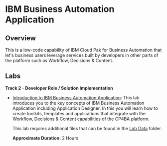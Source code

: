 # IBM Business Automation Application

## Overview

This is a low-code capability of IBM Cloud Pak for Business Automation that let's business users leverage services built by developers in other parts of the platform such as Workflow, Decisions & Content. 

## Labs

**Track 2 - Developer Role / Solution Implementation**

- <a href="Lab%20Guide%20-%20Introduction%20to%20IBM%20Business%20Automation%20Application.pdf" target="_blank">Introduction to IBM Business Automation Application</a>: This lab introduces you to the key concepts of IBM Business Automation Application including Application Designer. In this you will learn how to create toolkits, templates and applications that integrate with the Workflow, Decisions & Content capabilities of the CP4BA platform.

  This lab requires additional files that can be found in the <a href="Lab%20Data" target="_blank">Lab Data</a> folder.
  
  **Approximate Duration:** 2 Hours
